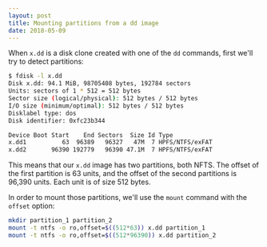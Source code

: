 ```yaml
---
layout: post
title: Mounting partitions from a dd image
date: 2018-05-09
---
```


When `x.dd` is a disk clone created with one of the `dd` commands, first we'll try to detect partitions:

```bash
$ fdisk -l x.dd
Disk x.dd: 94.1 MiB, 98705408 bytes, 192784 sectors
Units: sectors of 1 * 512 = 512 bytes
Sector size (logical/physical): 512 bytes / 512 bytes
I/O size (minimum/optimal): 512 bytes / 512 bytes
Disklabel type: dos
Disk identifier: 0xfc23b344

Device Boot Start    End Sectors  Size Id Type
x.dd1          63  96389   96327   47M  7 HPFS/NTFS/exFAT
x.dd2       96390 192779   96390 47.1M  7 HPFS/NTFS/exFAT
```

This means that our `x.dd` image has two partitions, both NFTS. The offset of the first partition is 63 units, and the offset of the second partitions is 96,390 units. Each unit is of size 512 bytes.

In order to mount those partitions, we'll use the `mount` command with the `offset` option:

```bash
mkdir partition_1 partition_2
mount -t ntfs -o ro,offset=$((512*63)) x.dd partition_1
mount -t ntfs -o ro,offset=$((512*96390)) x.dd partition_2
```
